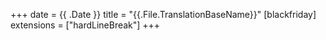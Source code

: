 +++
date = {{ .Date }}
title = "{{.File.TranslationBaseName}}"
[blackfriday]
  extensions = ["hardLineBreak"]
+++
